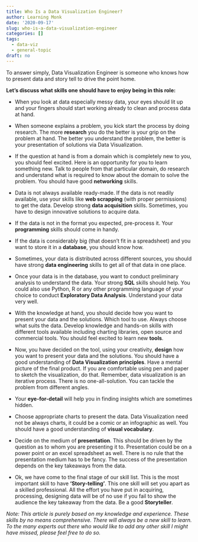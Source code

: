 ```yaml
---
title: Who Is a Data Visualization Engineer?
author: Learning Monk
date: '2020-09-17'
slug: who-is-a-data-visualization-engineer
categories: []
tags:
  - data-viz
  - general-topic
draft: no
---
```


To answer simply, Data Visualization Engineer is someone who knows how to present data and story tell to drive the point home.

**Let’s discuss what skills one should have to enjoy being in this role:**

- When you look at data especially messy data, your eyes should lit up and your fingers should start working already to clean and process data at hand.

- When someone explains a problem, you kick start the process by doing research. The more **research** you do the better is your grip on the problem at hand. The better you understand the problem, the better is your presentation of solutions via Data Visualization.

- If the question at hand is from a domain which is completely new to you, you should feel excited. Here is an opportunity for you to learn something new. Talk to people from that particular domain, do research and understand what is required to know about the domain to solve the problem. You should have good **networking** skills.

- Data is not always available ready-made. If the data is not readily available, use your skills like **web scrapping** (with proper permissions) to get the data. Develop strong **data acquisition** skills. Sometimes, you have to design innovative solutions to acquire data.

- If the data is not in the format you expected, pre-process it. Your **programming** skills should come in handy.

- If the data is considerably big (that doesn’t fit in a spreadsheet) and you want to store it in a **database**, you should know how.

- Sometimes, your data is distributed across different sources, you should have strong **data engineering** skills to get all of that data in one place.

- Once your data is in the database, you want to conduct preliminary analysis to understand the data. Your strong **SQL** skills should help. You could also use Python, R or any other programming language of your choice to conduct **Exploratory Data Analysis**. Understand your data very well.

- With the knowledge at hand, you should decide how you want to present your data and the solutions. Which tool to use. Always choose what suits the data. Develop knowledge and hands-on skills with different tools available including charting libraries, open source and commercial tools. You should feel excited to learn new **tools**.

- Now, you have decided on the tool, using your creativity, **design** how you want to present your data and the solutions. You should have a good understanding of **Data Visualization principles**. Have a mental picture of the final product. If you are comfortable using pen and paper to sketch the visualization, do that. Remember, data visualization is an iterative process. There is no one-all-solution. You can tackle the problem from different angles.

- Your **eye-for-detail** will help you in finding insights which are sometimes hidden.

- Choose appropriate charts to present the data. Data Visualization need not be always charts, it could be a comic or an infographic as well. You should have a good understanding of **visual vocabulary**.

- Decide on the medium of **presentation**. This should be driven by the question as to whom you are presenting it to. Presentation could be on a power point or an excel spreadsheet as well. There is no rule that the presentation medium has to be fancy. The success of the presentation depends on the key takeaways from the data.

- Ok, we have come to the final stage of our skill list. This is the most important skill to have **‘Story-telling’**. This one skill will set you apart as a skilled professional. All the effort you have put in acquiring, processing, designing data will be of no use if you fail to show the audience the key takeaway from the data. Be a good **Storyteller**.

_Note: This article is purely based on my knowledge and experience. These skills by no means comprehensive. There will always be a new skill to learn. To the many experts out there who would like to add any other skill I might have missed, please feel free to do so._

